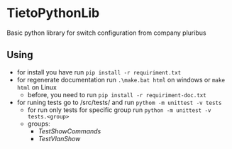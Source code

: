 # TietoPythonLib

Basic python library for switch configuration from company pluribus

## Using
- for install you have run `pip install -r requiriment.txt`
- for regenerate documentation run `.\make.bat html` on windows or `make html` on Linux
    - before, you need to run `pip install -r requiriment-doc.txt`
- for runing tests go to /src/tests/ and run `pythom -m unittest -v tests`
    - for run only tests for specific group run `python -m unittest -v tests.<group>`
    - groups:
        - *TestShowCommands*
        - *TestVlanShow*





